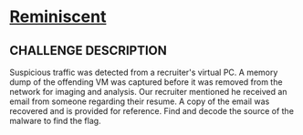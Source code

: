 # [Reminiscent](https://app.hackthebox.com/challenges/reminiscent)

## CHALLENGE DESCRIPTION

Suspicious traffic was detected from a recruiter's virtual PC. A memory dump of the offending VM was captured before it was removed from the network for imaging and analysis. Our recruiter mentioned he received an email from someone regarding their resume. A copy of the email was recovered and is provided for reference. Find and decode the source of the malware to find the flag.

## 